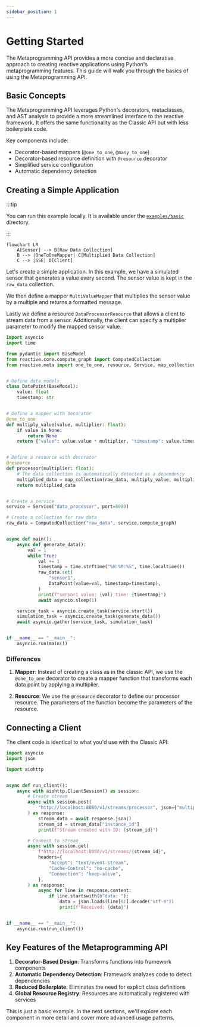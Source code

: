 ```yaml
---
sidebar_position: 1
---
```


# Getting Started

The Metaprogramming API provides a more concise and declarative approach to creating reactive applications using Python's metaprogramming features. This guide will walk you through the basics of using the Metaprogramming API.


## Basic Concepts

The Metaprogramming API leverages Python's decorators, metaclasses, and AST analysis to provide a more streamlined interface to the reactive framework. It offers the same functionality as the Classic API but with less boilerplate code.

Key components include:

- Decorator-based mappers (`@one_to_one`, `@many_to_one`)
- Decorator-based resource definition with `@resource` decorator
- Simplified service configuration
- Automatic dependency detection

## Creating a Simple Application

:::tip

You can run this example locally. It is available under the [`examples/basic`](https://github.com/CFSY/meta-reactive) directory.

:::

```mermaid
flowchart LR
    A[Sensor] --> B[Raw Data Collection]
    B --> |OneToOneMapper| C[Multiplied Data Collection]
    C --> |SSE| D[Client]
```

Let's create a simple application. In this example, we have a simulated sensor that generates a value every second.
The sensor value is kept in the `raw_data` collection. 

We then define a mapper `MultiValueMapper` that multiplies the sensor value by a multiple and returns a formatted message.

Lastly we define a resource `DataProcessorResource` that allows a client to stream data from a sensor. Additionally, the client can specify a multiplier parameter to modify the mapped sensor value.

```python
import asyncio
import time

from pydantic import BaseModel
from reactive.core.compute_graph import ComputedCollection
from reactive.meta import one_to_one, resource, Service, map_collection


# Define data models
class DataPoint(BaseModel):
    value: float
    timestamp: str


# Define a mapper with decorator
@one_to_one
def multiply_value(value, multiplier: float):
    if value is None:
        return None
    return {"value": value.value * multiplier, "timestamp": value.timestamp}


# Define a resource with decorator
@resource
def processor(multiplier: float):
    # The data collection is automatically detected as a dependency
    multiplied_data = map_collection(raw_data, multiply_value, multiplier)
    return multiplied_data


# Create a service
service = Service("data_processor", port=8080)

# Create a collection for raw data
raw_data = ComputedCollection("raw_data", service.compute_graph)


async def main():
    async def generate_data():
        val = 1
        while True:
            val += 1
            timestamp = time.strftime("%H:%M:%S", time.localtime())
            raw_data.set(
                "sensor1",
                DataPoint(value=val, timestamp=timestamp),
            )
            print(f"sensor1 value: {val} time: {timestamp}")
            await asyncio.sleep(1)

    service_task = asyncio.create_task(service.start())
    simulation_task = asyncio.create_task(generate_data())
    await asyncio.gather(service_task, simulation_task)


if __name__ == "__main__":
    asyncio.run(main())
```

### Differences

1. **Mapper**: Instead of creating a class as in the classic API, we use the `@one_to_one` decorator to create a mapper function that transforms each data point by applying a multiplier.

2. **Resource**: We use the `@resource` decorator to define our processor resource. The parameters of the function become the parameters of the resource.


## Connecting a Client

The client code is identical to what you'd use with the Classic API:

```python
import asyncio
import json

import aiohttp


async def run_client():
    async with aiohttp.ClientSession() as session:
        # Create stream
        async with session.post(
            "http://localhost:8080/v1/streams/processor", json={"multiplier": 3.0}
        ) as response:
            stream_data = await response.json()
            stream_id = stream_data["instance_id"]
            print(f"Stream created with ID: {stream_id}")

        # Connect to stream
        async with session.get(
            f"http://localhost:8080/v1/streams/{stream_id}",
            headers={
                "Accept": "text/event-stream",
                "Cache-Control": "no-cache",
                "Connection": "keep-alive",
            },
        ) as response:
            async for line in response.content:
                if line.startswith(b"data: "):
                    data = json.loads(line[6:].decode("utf-8"))
                    print(f"Received: {data}")


if __name__ == "__main__":
    asyncio.run(run_client())
```

## Key Features of the Metaprogramming API

1. **Decorator-Based Design**: Transforms functions into framework components
2. **Automatic Dependency Detection**: Framework analyzes code to detect dependencies
3. **Reduced Boilerplate**: Eliminates the need for explicit class definitions
4. **Global Resource Registry**: Resources are automatically registered with services

This is just a basic example. In the next sections, we'll explore each component in more detail and cover more advanced usage patterns.
